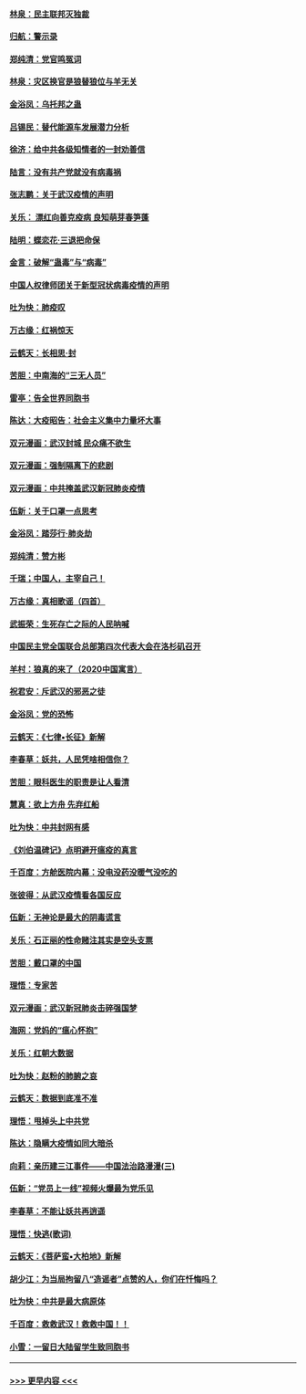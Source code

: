 #### [林泉：民主联邦灭独裁](../pages/nsc993/n11870998.md?t=02160031) 
#### [归航：警示录](../pages/nsc993/n11870963.md?t=02160031) 
#### [郑纯清：党官鸣冤词](../pages/nsc993/n11870938.md?t=02160031) 
#### [林泉：灾区换官是狼替狼位与羊无关](../pages/nsc993/n11870896.md?t=02160031) 
#### [金浴凤：乌托邦之蛊](../pages/nsc993/n11870879.md?t=02160031) 
#### [吕锡民：替代能源车发展潜力分析](../pages/nsc993/n11870656.md?t=02160031) 
#### [徐济：给中共各级知情者的一封劝善信](../pages/nsc993/n11868561.md?t=02160031) 
#### [陆言：没有共产党就没有病毒祸](../pages/nsc993/n11868232.md?t=02160031) 
#### [张志鹏：关于武汉疫情的声明](../pages/nsc993/n11867182.md?t=02160031) 
#### [关乐： 漂红向善克疫病 良知萌芽春笋蓬](../pages/nsc993/n11865710.md?t=02160031) 
#### [陆明：蝶恋花‧三退把命保](../pages/nsc993/n11865673.md?t=02160031) 
#### [金言：破解“蛊毒”与“病毒”](../pages/nsc993/n11864103.md?t=02160031) 
#### [中国人权律师团关于新型冠状病毒疫情的声明](../pages/nsc993/n11864249.md?t=02160031) 
#### [吐为快：肺疫叹](../pages/nsc993/n11864027.md?t=02160031) 
#### [万古缘：红祸惊天](../pages/nsc993/n11864079.md?t=02160031) 
#### [云鹤天：长相思‧封](../pages/nsc993/n11864006.md?t=02160031) 
#### [苦胆：中南海的“三无人员”](../pages/nsc993/n11862997.md?t=02160031) 
#### [雷亭：告全世界同胞书](../pages/nsc993/n11862572.md?t=02160031) 
#### [陈达：大疫昭告：社会主义集中力量坏大事](../pages/nsc993/n11859419.md?t=02160031) 
#### [双元漫画：武汉封城 民众痛不欲生](../pages/nsc993/n11859287.md?t=02160031) 
#### [双元漫画：强制隔离下的悲剧](../pages/nsc993/n11859244.md?t=02160031) 
#### [双元漫画：中共掩盖武汉新冠肺炎疫情](../pages/nsc993/n11858249.md?t=02160031) 
#### [伍新：关于口罩一点思考](../pages/nsc993/n11859195.md?t=02160031) 
#### [金浴凤：踏莎行‧肺炎劫](../pages/nsc993/n11858227.md?t=02160031) 
#### [郑纯清：赞方彬](../pages/nsc993/n11856803.md?t=02160031) 
#### [千瑞；中国人，主宰自己！](../pages/nsc993/n11856793.md?t=02160031) 
#### [万古缘：真相歌谣（四首）](../pages/nsc993/n11856263.md?t=02160031) 
#### [武振荣：生死存亡之际的人民呐喊](../pages/nsc993/n11856256.md?t=02160031) 
#### [中国民主党全国联合总部第四次代表大会在洛杉矶召开](../pages/nsc993/n11856344.md?t=02160031) 
#### [羊村：狼真的来了（2020中国寓言）](../pages/nsc993/n11856229.md?t=02160031) 
#### [祝君安：斥武汉的邪恶之徒](../pages/nsc993/n11855861.md?t=02160031) 
#### [金浴凤：党的恐怖](../pages/nsc993/n11855849.md?t=02160031) 
#### [云鹤天：《七律▪长征》新解](../pages/nsc993/n11855479.md?t=02160031) 
#### [李春草：妖共，人民凭啥相信你？](../pages/nsc993/n11855196.md?t=02160031) 
#### [苦胆：眼科医生的职责是让人看清](../pages/nsc993/n11853840.md?t=02160031) 
#### [慧真：欲上方舟 先弃红船](../pages/nsc993/n11853483.md?t=02160031) 
#### [吐为快：中共封网有感](../pages/nsc993/n11852575.md?t=02160031) 
#### [《刘伯温碑记》点明避开瘟疫的真言](../pages/nsc993/n11852128.md?t=02160031) 
#### [千百度：方舱医院内幕：没电没药没暖气没吃的](../pages/nsc993/n11850211.md?t=02160031) 
#### [张彼得：从武汉疫情看各国反应](../pages/nsc993/n11850102.md?t=02160031) 
#### [伍新：无神论是最大的阴毒谎言](../pages/nsc993/n11846129.md?t=02160031) 
#### [关乐：石正丽的性命赌注其实是空头支票](../pages/nsc993/n11846109.md?t=02160031) 
#### [苦胆：戴口罩的中国](../pages/nsc993/n11845576.md?t=02160031) 
#### [理悟：专家苦](../pages/nsc993/n11845564.md?t=02160031) 
#### [双元漫画：武汉新冠肺炎击碎强国梦](../pages/nsc993/n11843320.md?t=02160031) 
#### [海网：党妈的“瘟心怀抱”](../pages/nsc993/n11840740.md?t=02160031) 
#### [关乐：红朝大数据](../pages/nsc993/n11840675.md?t=02160031) 
#### [吐为快：赵粉的肺腑之哀](../pages/nsc993/n11840618.md?t=02160031) 
#### [云鹤天：数据到底准不准](../pages/nsc993/n11840325.md?t=02160031) 
#### [理悟：甩掉头上中共党](../pages/nsc993/n11838826.md?t=02160031) 
#### [陈达：隐瞒大疫情如同大暗杀](../pages/nsc993/n11838771.md?t=02160031) 
#### [向莉：亲历建三江事件——中国法治路漫漫(三)](../pages/nsc993/n11831825.md?t=02160031) 
#### [伍新：“党员上一线”视频火爆最为党乐见](../pages/nsc993/n11838200.md?t=02160031) 
#### [李春草：不能让妖共再逍遥](../pages/nsc993/n11838102.md?t=02160031) 
#### [理悟：快逃(歌词)](../pages/nsc993/n11838083.md?t=02160031) 
#### [云鹤天：《菩萨蛮▪大柏地》新解](../pages/nsc993/n11838059.md?t=02160031) 
#### [胡少江：为当局拘留八“造谣者”点赞的人，你们在忏悔吗？](../pages/nsc993/n11836801.md?t=02160031) 
#### [吐为快：中共是最大病原体](../pages/nsc993/n11836748.md?t=02160031) 
#### [千百度：救救武汉！救救中国！！](../pages/nsc993/n11836145.md?t=02160031) 
#### [小雪：一留日大陆留学生致同胞书](../pages/nsc993/n11834624.md?t=02160031) 

----
#### [ >>> 更早内容 <<< ](../indexes/nsc993-earlier.md)
